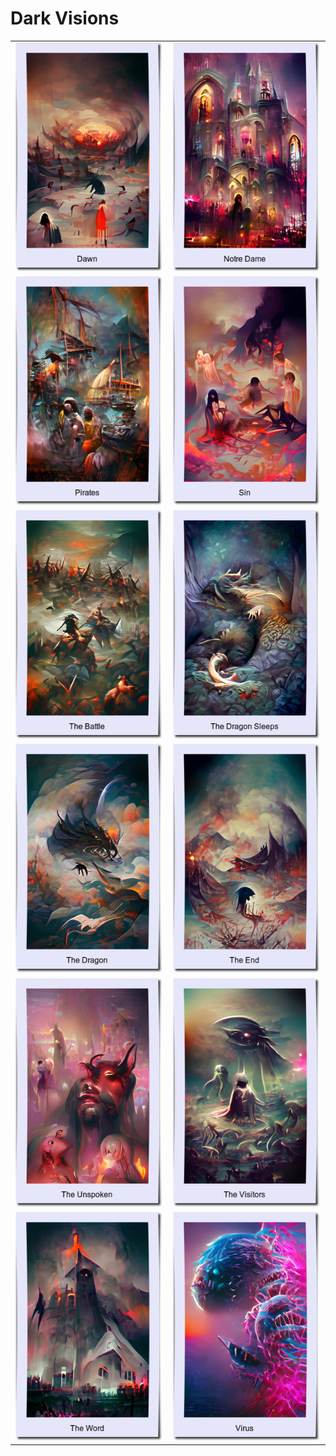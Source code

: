 # Dark Visions

| | |
| --- | --- |
| [![](polaroids/dawn.png)](dawn.jpg) | [![](polaroids/notre-dame.png)](notre-dame.jpg) |
| [![](polaroids/pirates.png)](pirates.jpg) | [![](polaroids/sin.png)](sin.jpg) |
| [![](polaroids/the-battle.png)](the-battle.jpg) | [![](polaroids/the-dragon-sleeps.png)](the-dragon-sleeps.jpg) |
| [![](polaroids/the-dragon.png)](the-dragon.jpg) | [![](polaroids/the-end.png)](the-end.jpg) |
| [![](polaroids/the-unspoken.png)](the-unspoken.jpg) | [![](polaroids/the-visitors.png)](the-visitors.jpg) |
| [![](polaroids/the-word.png)](the-word.jpg) | [![](polaroids/virus.png)](virus.jpg) |
